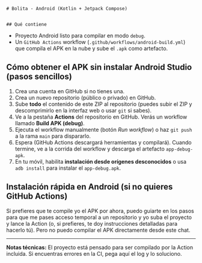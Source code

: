     # Bolita - Android (Kotlin + Jetpack Compose)


    ## Qué contiene

- Proyecto Android listo para compilar en modo `debug`.
- Un `GitHub Actions` workflow (`.github/workflows/android-build.yml`) que compila el APK en la nube y sube el `.apk` como artefacto.

## Cómo obtener el APK sin instalar Android Studio (pasos sencillos)

1. Crea una cuenta en GitHub si no tienes una.
2. Crea un nuevo repositorio (público o privado) en GitHub.
3. Sube **todo** el contenido de este ZIP al repositorio (puedes subir el ZIP y descomprimirlo en la interfaz web o usar `git` si sabes).
4. Ve a la pestaña **Actions** del repositorio en GitHub. Verás un workflow llamado **Build APK (debug)**.
5. Ejecuta el workflow manualmente (botón _Run workflow_) o haz `git push` a la rama `main` para dispararlo.
6. Espera (GitHub Actions descargará herramientas y compilará). Cuando termine, ve a la corrida del workflow y descarga el artefacto `app-debug-apk`.
7. En tu móvil, habilita **instalación desde orígenes desconocidos** o usa `adb install` para instalar el `app-debug.apk`.

## Instalación rápida en Android (si no quieres GitHub Actions)

Si prefieres que te compile yo el APK por ahora, puedo guiarte en los pasos para que me pases acceso temporal a un repositorio y yo suba el proyecto y lance la Action (o, si prefieres, te doy instrucciones detalladas para hacerlo tú). Pero no puedo compilar el APK directamente desde este chat.

---

**Notas técnicas:** El proyecto está pensado para ser compilado por la Action incluida. Si encuentras errores en la CI, pega aquí el log y lo soluciono.

